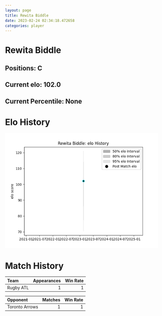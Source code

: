 ```yaml
---  
layout: page  
title: Rewita Biddle  
date: 2023-02-24 02:34:18.472658  
categories: player  
---
```

# Rewita Biddle

## Positions: C

## Current elo: 102.0

## Current Percentile: None

# Elo History


![elo history](history_RewitaBiddle.png)
# Match History


| Team      |   Appearances |   Win Rate |
|:----------|--------------:|-----------:|
| Rugby ATL |             1 |          1 |

| Opponent       |   Matches |   Win Rate |
|:---------------|----------:|-----------:|
| Toronto Arrows |         1 |          1 |